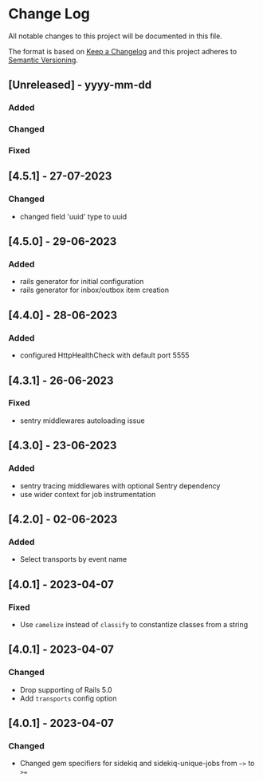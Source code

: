 # Change Log

All notable changes to this project will be documented in this file.

The format is based on [Keep a Changelog](http://keepachangelog.com/)
and this project adheres to [Semantic Versioning](http://semver.org/).

## [Unreleased] - yyyy-mm-dd

### Added

### Changed

### Fixed

## [4.5.1] - 27-07-2023

### Changed

- changed field 'uuid' type to uuid

## [4.5.0] - 29-06-2023

### Added

- rails generator for initial configuration 
- rails generator for inbox/outbox item creation 

## [4.4.0] - 28-06-2023

### Added

- configured HttpHealthCheck with default port 5555

## [4.3.1] - 26-06-2023

### Fixed

- sentry middlewares autoloading issue

## [4.3.0] - 23-06-2023

### Added

- sentry tracing middlewares with optional Sentry dependency
- use wider context for job instrumentation

## [4.2.0] - 02-06-2023

### Added

- Select transports by event name

## [4.0.1] - 2023-04-07

### Fixed

- Use `camelize` instead of `classify` to constantize classes from a string

## [4.0.1] - 2023-04-07

### Changed

- Drop supporting of Rails 5.0
- Add `transports` config option


## [4.0.1] - 2023-04-07

### Changed

- Changed gem specifiers for sidekiq and sidekiq-unique-jobs from `~>` to `>=`
